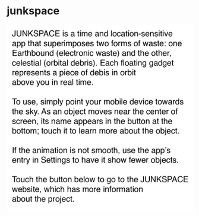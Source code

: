 # junkspace
![The Junkspace statement is in the image file "App_text600.png"](App_text600.png?raw=true "Title")
